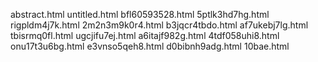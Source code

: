 abstract.html
untitled.html
bfl60593528.html
5ptlk3hd7hg.html
rigpldm4j7k.html
2m2n3m9k0r4.html
b3jqcr4tbdo.html
af7ukebj7lg.html
tbisrmq0fl.html
ugcjifu7ej.html
a6itajf982g.html
4tdf058uhi8.html
onu17t3u6bg.html
e3vnso5qeh8.html
d0bibnh9adg.html
10bae.html